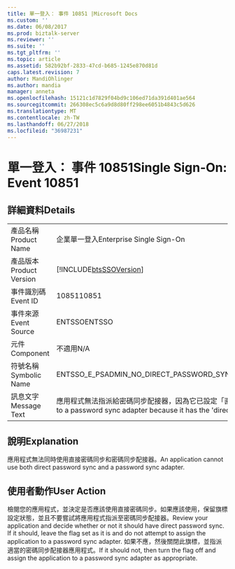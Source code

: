 ```yaml
---
title: 單一登入： 事件 10851 |Microsoft Docs
ms.custom: ''
ms.date: 06/08/2017
ms.prod: biztalk-server
ms.reviewer: ''
ms.suite: ''
ms.tgt_pltfrm: ''
ms.topic: article
ms.assetid: 582b92bf-2833-47cd-b685-1245e870d81d
caps.latest.revision: 7
author: MandiOhlinger
ms.author: mandia
manager: anneta
ms.openlocfilehash: 15121c1d7829f04bd9c106ed71da391d401ae564
ms.sourcegitcommit: 266308ec5c6a9d8d80ff298ee6051b4843c5d626
ms.translationtype: MT
ms.contentlocale: zh-TW
ms.lasthandoff: 06/27/2018
ms.locfileid: "36987231"
---
```

# <a name="single-sign-on-event-10851"></a><span data-ttu-id="c98b3-102">單一登入： 事件 10851</span><span class="sxs-lookup"><span data-stu-id="c98b3-102">Single Sign-On: Event 10851</span></span>
## <a name="details"></a><span data-ttu-id="c98b3-103">詳細資料</span><span class="sxs-lookup"><span data-stu-id="c98b3-103">Details</span></span>  
  
|                 |                                                                                                                   |
|-----------------|-------------------------------------------------------------------------------------------------------------------|
|  <span data-ttu-id="c98b3-104">產品名稱</span><span class="sxs-lookup"><span data-stu-id="c98b3-104">Product Name</span></span>   |                                             <span data-ttu-id="c98b3-105">企業單一登入</span><span class="sxs-lookup"><span data-stu-id="c98b3-105">Enterprise Single Sign-On</span></span>                                             |
| <span data-ttu-id="c98b3-106">產品版本</span><span class="sxs-lookup"><span data-stu-id="c98b3-106">Product Version</span></span> |                            [!INCLUDE[btsSSOVersion](../includes/btsssoversion-md.md)]                             |
|    <span data-ttu-id="c98b3-107">事件識別碼</span><span class="sxs-lookup"><span data-stu-id="c98b3-107">Event ID</span></span>     |                                                       <span data-ttu-id="c98b3-108">10851</span><span class="sxs-lookup"><span data-stu-id="c98b3-108">10851</span></span>                                                       |
|  <span data-ttu-id="c98b3-109">事件來源</span><span class="sxs-lookup"><span data-stu-id="c98b3-109">Event Source</span></span>   |                                                      <span data-ttu-id="c98b3-110">ENTSSO</span><span class="sxs-lookup"><span data-stu-id="c98b3-110">ENTSSO</span></span>                                                       |
|    <span data-ttu-id="c98b3-111">元件</span><span class="sxs-lookup"><span data-stu-id="c98b3-111">Component</span></span>    |                                                        <span data-ttu-id="c98b3-112">不適用</span><span class="sxs-lookup"><span data-stu-id="c98b3-112">N/A</span></span>                                                        |
|  <span data-ttu-id="c98b3-113">符號名稱</span><span class="sxs-lookup"><span data-stu-id="c98b3-113">Symbolic Name</span></span>  |                                     <span data-ttu-id="c98b3-114">ENTSSO_E_PSADMIN_NO_DIRECT_PASSWORD_SYNC</span><span class="sxs-lookup"><span data-stu-id="c98b3-114">ENTSSO_E_PSADMIN_NO_DIRECT_PASSWORD_SYNC</span></span>                                      |
|  <span data-ttu-id="c98b3-115">訊息文字</span><span class="sxs-lookup"><span data-stu-id="c98b3-115">Message Text</span></span>   | <span data-ttu-id="c98b3-116">應用程式無法指派給密碼同步配接器，因為它已設定「直接密碼同步」旗標。</span><span class="sxs-lookup"><span data-stu-id="c98b3-116">The application cannot be assigned to a password sync adapter because it has the 'direct password sync' flag set.</span></span> |
  
## <a name="explanation"></a><span data-ttu-id="c98b3-117">說明</span><span class="sxs-lookup"><span data-stu-id="c98b3-117">Explanation</span></span>  
 <span data-ttu-id="c98b3-118">應用程式無法同時使用直接密碼同步和密碼同步配接器。</span><span class="sxs-lookup"><span data-stu-id="c98b3-118">An application cannot use both direct password sync and a password sync adapter.</span></span>  
  
## <a name="user-action"></a><span data-ttu-id="c98b3-119">使用者動作</span><span class="sxs-lookup"><span data-stu-id="c98b3-119">User Action</span></span>  
 <span data-ttu-id="c98b3-120">檢閱您的應用程式，並決定是否應該使用直接密碼同步。如果應該使用，保留旗標設定狀態，並且不要嘗試將應用程式指派至密碼同步配接器。</span><span class="sxs-lookup"><span data-stu-id="c98b3-120">Review your application and decide whether or not it should have direct password sync. If it should, leave the flag set as it is and do not attempt to assign the application to a password sync adapter.</span></span> <span data-ttu-id="c98b3-121">如果不應，然後關閉此旗標，並指派適當的密碼同步配接器應用程式。</span><span class="sxs-lookup"><span data-stu-id="c98b3-121">If it should not, then turn the flag off and assign the application to a password sync adapter as appropriate.</span></span>